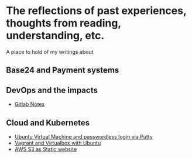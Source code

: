 # The reflections of past experiences, thoughts from reading, understanding, etc. 
A place to hold of my writings about
## Base24 and Payment systems
## DevOps and the impacts
- [Gitlab Notes](https://github.com/caishaoping/Base24-DevOps-and-the-Clouds/blob/main/content/DevOps-and-IAC/gitlab.note.md)
## Cloud and Kubernetes
- [Ubuntu Virtual Machine and passwordless login via Putty](https://github.com/caishaoping/Base24-DevOps-and-the-Clouds/blob/main/content/Docker-and-Virtual-Machine/Ubuntu-Virtual-machine-passwordless-login-via-Putty.md)
- [Vagrant and Virtualbox with Ubuntu](https://github.com/caishaoping/Base24-DevOps-and-the-Clouds/blob/main/content/Docker-and-Virtual-Machine/Vagrant-and-Virtualbox-with-Ubuntu.md)
- [AWS S3 as Static website](https://github.com/caishaoping/Base24-DevOps-and-the-Clouds/blob/main/content/Cloud-and-Kubernetes/AWS-S3-Static-WebSite.pdf)